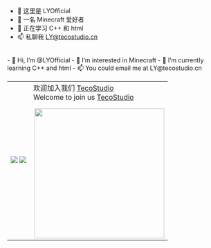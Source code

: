 - 👋 这里是 LYOfficial
- 👀 一名 Minecraft 爱好者
- 🌱 正在学习 C++ 和 html
- 📫 私聊我 LY@tecostudio.cn
<br>
- 👋 Hi, I’m @LYOfficial
- 👀 I’m interested in Minecraft
- 🌱 I’m currently learning C++ and html
- 📫 You could email me at LY@tecostudio.cn
<table>
  <tr>
    <td>
<img src="https://github-readme-stats.vercel.app/api?username=LYOfficial&show_icons=true&icon_color=E91E63&title_color=FB7299&hide_border=true&locale=cn" />
<img src="https://github-readme-stats.vercel.app/api/top-langs/?username=LYOfficial&layout=compact&title_color=000000&hide_border=true&locale=cn" />  </td>
    <td>
欢迎加入我们 <a href="https://github.com/TecoStudio">TecoStudio</a>
<br>
Welcome to join us <a href="https://github.com/TecoStudio">TecoStudio</a>

<img src="https://bbs.tecostudio.cn/assets/files/2024-01-23/1706008893-235360-favicon.png" align="right" width="300"/> </td>
  </tr>
  </table>
<!---
LYOfficial/LYOfficial is a ✨ special ✨ repository because its `README.md` (this file) appears on your GitHub profile.
You can click the Preview link to take a look at your changes.
--->
